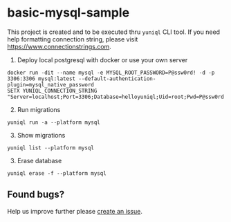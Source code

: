 # basic-mysql-sample

This project is created and to be executed thru `yuniql` CLI tool. If you need help formatting connection string, please visit https://www.connectionstrings.com.

1. Deploy local postgresql with docker or use your own server

  ```console
  docker run -dit --name mysql -e MYSQL_ROOT_PASSWORD=P@ssw0rd! -d -p 3306:3306 mysql:latest --default-authentication-plugin=mysql_native_password
  SETX YUNIQL_CONNECTION_STRING "Server=localhost;Port=3306;Database=helloyuniql;Uid=root;Pwd=P@ssw0rd!;"
  ```

2. Run migrations

  ```console
  yuniql run -a --platform mysql
  ```

3. Show migrations

  ```console
  yuniql list --platform mysql
  ```

3. Erase database

  ```console
  yuniql erase -f --platform mysql
  ```

## Found bugs?

Help us improve further please [create an issue](https://github.com/rdagumampan/yuniql/issues/new).
